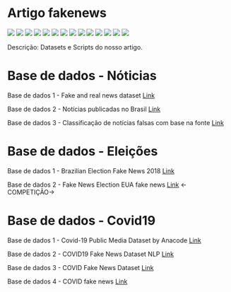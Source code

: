 # Artigo fakenews 

[![](https://img.shields.io/badge/python-3.7+-blue.svg)](https://www.python.org/downloads/release/python-374/) 
[![](https://img.shields.io/badge/Google-Colab-yellow.svg)](https://colab.research.google.com/notebooks/welcome.ipynb?hl=pt-BR) 
[![](https://img.shields.io/badge/Pandas-blue.svg)](https://pandas.pydata.org/) 
[![](https://img.shields.io/badge/Matplotlib-blue.svg)](https://matplotlib.org/)
[![](https://img.shields.io/badge/plotly-green.svg)](https://plotly.com/)
[![](https://img.shields.io/badge/Seaborn-green.svg)](https://seaborn.pydata.org/)
[![](https://img.shields.io/badge/Matplotlib-orange.svg)](https://scikit-learn.org/stable/) 
[![](https://img.shields.io/badge/Scikit_Learn-green.svg)](https://scikit-learn.org/stable/)
[![](https://img.shields.io/badge/Numpy-White.svg)](https://numpy.org/)
[![](https://img.shields.io/badge/Tensorflow-orange.svg)](https://www.tensorflow.org/?hl=pt-br)
[![](https://img.shields.io/badge/Tensorflow-GPU-orange.svg)](https://www.tensorflow.org/?hl=pt-br)
[![](https://img.shields.io/badge/Keras-green.svg)](https://keras.io/)
[![](https://img.shields.io/badge/NLTK-white.svg)](https://www.nltk.org/)
[![](https://img.shields.io/badge/spaCy-blue.svg)](https://spacy.io/)


Descrição: Datasets e Scripts do nosso artigo.


# Base de dados - Nóticias 
Base de dados 1 -  Fake and real news dataset [Link](https://www.kaggle.com/clmentbisaillon/fake-and-real-news-dataset)

Base de dados 2 - Notícias publicadas no Brasil [Link](https://www.kaggle.com/diogocaliman/notcias-publicadas-no-brasil)

Base de dados 3 - Classificação de notícias falsas com base na fonte [Link](https://www.kaggle.com/ruchi798/source-based-news-classification)

# Base de dados - Eleições 
Base de dados 1 - Brazilian Election Fake News 2018 [Link](https://www.kaggle.com/caiovms/brazilian-election-fake-news-2018)

Base de dados 2 - Fake News Election EUA fake news [Link](https://www.kaggle.com/c/fake-news/overview/evaluation) <-COMPETIÇÂO->


# Base de dados - Covid19
Base de dados 1 - Covid-19 Public Media Dataset by Anacode [Link](https://www.kaggle.com/jannalipenkova/covid19-public-media-dataset)

Base de dados 2 - COVID19 Fake News Dataset NLP [Link](https://www.kaggle.com/elvinagammed/covid19-fake-news-dataset-nlp?select=Constraint_Test.xlsx)

Base de dados 3 - COVID Fake News Dataset [Link](https://www.kaggle.com/thesumitbanik/covid-fake-news-dataset)

Base de dados 4 - COVID fake news [Link](https://www.kaggle.com/csmalarkodi/covid-fake-news-dataset)
